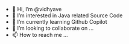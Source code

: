 - 👋 Hi, I’m @vidhyave
- 👀 I’m interested in Java related Source Code
- 🌱 I’m currently learning Github Copilot
- 💞️ I’m looking to collaborate on ...
- 📫 How to reach me ...

<!---
vidhyave/vidhyave is a ✨ special ✨ repository because its `README.md` (this file) appears on your GitHub profile.
You can click the Preview link to take a look at your changes.
--->
